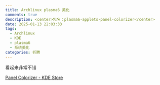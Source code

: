 ```yaml
---
title: Archlinux plasma6 美化 
comments: true
description: <center>包名：plasma6-applets-panel-colorizer</center>
date: 2025-01-13 22:03:33
tags:
  - Archlinux
  - KDE
  - plasma6
  - 系统美化
categories: 折腾
---
```


看起来非常不错

[Panel Colorizer - KDE Store](https://store.kde.org/p/2130967)